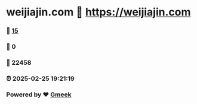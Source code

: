 # weijiajin.com :link: https://weijiajin.com 
### :page_facing_up: [15](https://weijiajin.com/tag.html) 
### :speech_balloon: 0 
### :hibiscus: 22458 
### :alarm_clock: 2025-02-25 19:21:19 
### Powered by :heart: [Gmeek](https://github.com/Meekdai/Gmeek)
